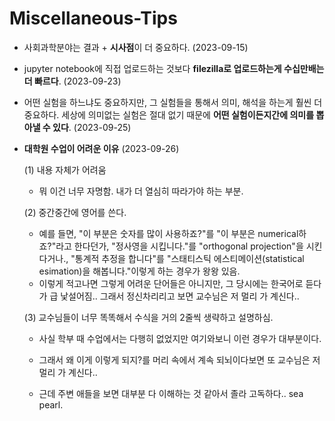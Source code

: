 # Miscellaneous-Tips

- 사회과학분야는 결과 + **시사점**이 더 중요하다. (2023-09-15)

- jupyter notebook에 직접 업로드하는 것보다 **filezilla로 업로드하는게 수십만배는 더 빠르다**. (2023-09-23)

- 어떤 실험을 하느냐도 중요하지만, 그 실험들을 통해서 의미, 해석을 하는게 훨씬 더 중요하다. 세상에 의미없는 실험은 절대 없기 때문에 **어떤 실험이든지간에 의미를 뽑아낼 수 있다**. (2023-09-25)

- **대학원 수업이 어려운 이유** (2023-09-26)

  (1) 내용 자체가 어려움

  - 뭐 이건 너무 자명함. 내가 더 열심히 따라가야 하는 부분.

  (2) 중간중간에 영어를 쓴다.

  - 예를 들면, "이 부분은 숫자를 많이 사용하죠?"를 "이 부분은 numerical하죠?"라고 한다던가, "정사영을 시킵니다."를 "orthogonal projection"을 시킨다거나., "통계적 추정을 합니다"를 "스태티스틱 에스티메이션(statistical esimation)을 해봅니다."이렇게 하는 경우가 왕왕 있음.
  - 이렇게 적고나면 그렇게 어려운 단어들은 아니지만, 그 당시에는 한국어로 듣다가 급 낯설어짐.. 그래서 정신차리리고 보면 교수님은 저 멀리 가 계신다..

  (3) 교수님들이 너무 똑똑해서 수식을 거의 2줄씩 생략하고 설명하심.

  - 사실 학부 때 수업에서는 다행히 없었지만 여기와보니 이런 경우가 대부분이다.
  - 그래서 왜 이게 이렇게 되지?를 머리 속에서 계속 되뇌이다보면 또 교수님은 저 멀리 가 계신다..

  - 근데 주변 애들을 보면 대부분 다 이해하는 것 같아서 졸라 고독하다.. sea pearl.